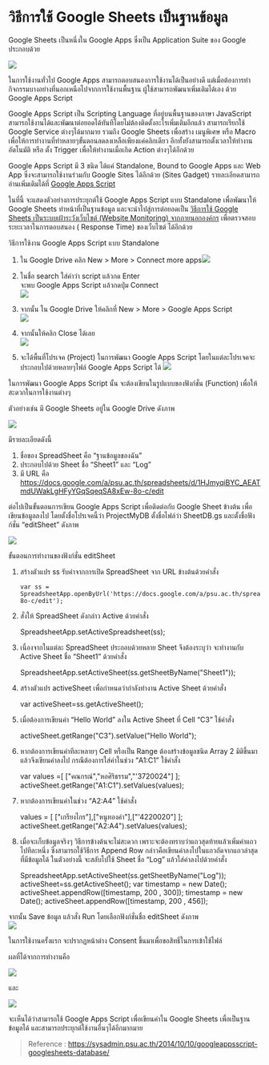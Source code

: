 
วิธีการใช้ Google Sheets เป็นฐานข้อมูล
==

Google Sheets เป็นหนึ่งใน Google Apps ซึ่งเป็น Application Suite ของ Google ประกอบด้วย

![](https://lh3.googleusercontent.com/LCvRPOqvEDw0cB-CGm1onZ78Eov-T0TQKyi2MtfYynf0S0__Mh-IvD-kncuy1Dcdria19YL6kXikF6-9gbpcJP0fsd0zgLLy3VVXISlUyfs5XtcRUQBMtp8K5OPMXGcQ)

ในการใช้งานทั่วไป Google Apps สามารถตอบสนองการใช้งานได้เป็นอย่างดี แต่เมื่อต้องการทำกิจกรรมบางอย่างที่นอกเหนือไปจากการใช้งานพื้นฐาน ผู้ใช้สามารถพัฒนาเพิ่มเติมได้เอง ด้วย Google Apps Script

Google Apps Script เป็น Scripting Language ที่อยู่บนพื้นฐานของภาษา JavaScript สามารถใช้งานได้และพัฒนาต่อยอดได้ทันทีโดยไม่ต้องติดตั้งอะไรเพิ่มเติมอีกแล้ว สามารถเรียกใช้ Google Service ต่างๆได้มากมาย รวมถึง Google Sheets เพื่อสร้าง เมนูพิเศษ หรือ Macro เพื่อให้การทำงานที่ทำหลายๆขั้นตอนลดลงเหลือเพียงแค่คลิกเดียว อีกทั้งยังสามารถตั้งเวลาให้ทำงานอัตโนมัติ หรือ ตั้ง Trigger เพื่อให้ทำงานเมื่อเกิด Action ต่างๆได้อีกด้วย

Google Apps Script มี 3 ชนิด ได้แค่ Standalone, Bound to Google Apps และ Web App ซึ่งจะสามารถใช้งานร่วมกับ Google Sites ได้อีกด้วย (Sites Gadget) รายละเอียดสามารถอ่านเพิ่มเติมได้ที่  [Google Apps Script](https://developers.google.com/apps-script/)

ในที่นี้ จะแสดงตัวอย่างการประยุกต์ใช้ Google Apps Script แบบ Standalone เพื่อพัฒนาให้ Google Sheets ทำหน้าที่เป็นฐานข้อมูล และจะนำไปสู่การต่อยอดเป็น  [วิธีการใช้ Google Sheets เป็นระบบเฝ้าระวังเว็บไซต์ (Website Monitoring) จากภายนอกองค์กร](https://docs.google.com/a/psu.ac.th/document/d/1n2t9nYVcVUo2E9RtSfG4d15K98v2LSOfck2vzMhf3eQ/edit) เพื่อตรวจสอบระยะเวลาในการตอบสนอง ( Response Time) ของเว็บไซต์ ได้อีกด้วย

วิธีการใช้งาน Google Apps Script แบบ Standalone

1.  ใน Google Drive คลิก New > More > Connect more apps![](https://lh5.googleusercontent.com/ijiAGDa3aTwHGcRLyp5AA1bJYEfHXVUoKRF0PNKC0NKK1cokxckdUWYZXLopq0aXbIwHOLBl_KtIjzLMRndnHSE5UqboCuoVTRYD7gVaoZ6HIPN1FEwEGNORM02od9MT)

2.  ในชื่อ search ใส่คำว่า script แล้วกด Enter  
    จะพบ Google Apps Script แล้วกดปุ่ม Connect  
    ![](https://lh4.googleusercontent.com/c_xYkFC_o2Kpx7SzNlLg7BUfaEmbi7Ew7PnoPW0eQH37LCCbLewiprLtJbCiGzkfn3O5N6BGlSnEJk-b1WbxK87osqPbVAq7Ds64BeFfuqyeapkxfoJT-EXqWdNWyn6L)
3.  จากนั้น ใน Google Drive ให้คลิกที่ New > More > Google Apps Script  
    ![](https://lh4.googleusercontent.com/JLYpWjT0EgVRwDdb7YPTZGQrrtOpYk6WXHZYNoqeaf-MuOeopUFQLB72Us-km_WgHNojhPz3fuovNPzYUgBnZL3g2smmJtW8t3GocYTmoMs1lrjQ536cUl6uzW40fPfD)
4.  จากนั้นให้คลิก Close ได้เลย  
    ![](https://lh4.googleusercontent.com/TZSU87NzgN8jL2jRi4_9uDjB3gNMCZVn7AKSoutnqdNoWZDX_gXU1TjznKBJ92JQa88MC6f2UUiIBXTUbNMJ17Kjl788mZyyj_F-ZsznruEDho5rasCFxlOFwKDumHT5)
5.  จะได้พื้นที่โปรเจค (Project) ในการพัฒนา Google Apps Script โดยในแต่ละโปรเจคจะประกอบไปด้วยหลายๆไฟล์ Google Apps Script ได้  ![](https://lh3.googleusercontent.com/DAFIMfoNrfMoj7e_yPN2C2xP91IiCCmibucL1fNdz9y7LnhKqJaAKceAWAi7xFv0Lmw4lUSBqmO76AHH-T-lvZxxGl3TiBZ-7uJLfciczJGb1cAD-aHbWlXffAlRqGxi)

ในการพัฒนา Google Apps Script นั้น จะต้องเขียนในรูปแบบของฟังก์ชั่น (Function) เพื่อให้สะดวกในการใช้งานต่างๆ

ตัวอย่างเช่น มี Google Sheets อยู่ใน Google Drive ดังภาพ

![](https://lh5.googleusercontent.com/5iGLojQ-rKwex49cypFU17st8qcrYeQeRnzzIIHKfjKwBmKksVbLd2v3oXO5TTrd32sHYiVsaOW6tfbXelvbtNai216-JWR50I3GyyhCFjPbnTAecPTVQ9Hy6uKiZJgr)

มีรายละเอียดดังนี้

1.  ชื่อของ SpreadSheet คือ “ฐานข้อมูลของฉัน”
2.  ประกอบไปด้วย Sheet ชื่อ “Sheet1” และ “Log”
3.  มี URL คือ  
    https://docs.google.com/a/psu.ac.th/spreadsheets/d/1HJmyqiBYC_AEATmdUWakLgHFyYGqSqeqSA8xEw-8o-c/edit

ต่อไปเป็นขั้นตอนการเขียน Google Apps Script เพื่อติดต่อกับ Google Sheet ข้างต้น เพื่อเขียนข้อมูลลงไป โดยตั้งชื่อโปรเจคนี้ว่า ProjectMyDB ตั้งชื่อไฟล์ว่า SheetDB.gs และตั้งชื่อฟังก์ชั่น “editSheet” ดังภาพ

![](https://lh3.googleusercontent.com/ntjmnBA8f-yJMTlUq8_4J7__Mm3SejHfn5Mu-47UegL3Fz8OeVf6htOzrK4uAoQtntBIQXHt_dXj2iJV8JSVZt9SyOQea_hh80UyoG175-rsYNsZX5FnElUk-0ObCej5)

ขั้นตอนการทำงานของฟังก์ชั่น editSheet

1.  สร้างตัวแปร ss รับค่าจากการเปิด SpreadSheet จาก URL ข้างต้นด้วยคำสั่ง
    ```bas
    var ss = SpreadsheetApp.openByUrl('https://docs.google.com/a/psu.ac.th/spreadsheets/d/1HJmyqiBYC_AEATmdUWakLgHFyYGqSqeqSA8xEw-8o-c/edit');
    ```

2.  สั่งให้ SpreadSheet ดังกล่าว Active ด้วยคำสั่ง
    
    SpreadsheetApp.setActiveSpreadsheet(ss);
    

3.  เนื่องจากในแต่ละ SpreadSheet ประกอบด้วยหลาย Sheet จึงต้องระบุว่า จะทำงานกับ Active Sheet ชื่อ “Sheet1” ด้วยคำสั่ง
    
    SpreadsheetApp.setActiveSheet(ss.getSheetByName("Sheet1"));
    

4.  สร้างตัวแปร activeSheet เพื่อกำหนดว่ากำลังทำงาน Active Sheet ด้วยคำสั่ง
    
    var activeSheet=ss.getActiveSheet();
    

5.  เมื่อต้องการเขียนค่า “Hello World” ลงใน Active Sheet ที่ Cell “C3” ใช้คำสั่ง
    
    activeSheet.getRange("C3").setValue("Hello World");
    

6.  หากต้องการเขียนค่าทีละหลายๆ Cell หรือเป็น Range ต้องสร้างข้อมูลชนิด Array 2 มิติขึ้นมา แล้วจึงเขียนค่าลงไป กรณีต้องการใส่ค่าในช่วง “A1:C1” ใช้คำสั่ง
    
    var values =[  ["คณกรณ์","หอศิริธรรม","'3720024"]  ];
    activeSheet.getRange("A1:C1").setValues(values);
    

7.  หากต้องการเขียนค่าในช่วง “A2:A4” ใช้คำสั่ง
    
    values = [ ["เกรียงไกร"],["หนูทองคำ"],["'4220020"] ];
    activeSheet.getRange("A2:A4").setValues(values);
    

8.  เมื่อจะเก็บข้อมูลจริงๆ วิธีการข้างต้นจะไม่สะดวก เพราะจะต้องทราบว่าแถวสุดท้ายแล้วเพิ่มค่าแถวไปทีละหนึ่ง ซึ่งสามารถใช้วิธีการ Append Row กล่าวคือเขียนค่าลงไปในแถวถัดจากแถวล่าสุดที่มีข้อมูลได้ ในตัวอย่างนี้ จะสลับไปใช้ Sheet ชื่อ “Log” แล้วใส่ค่าลงไปด้วยคำสั่ง
    
    SpreadsheetApp.setActiveSheet(ss.getSheetByName("Log"));
    activeSheet=ss.getActiveSheet();
    var timestamp = new Date();
    activeSheet.appendRow([timestamp, 200 , 300]);
    timestamp = new Date();
    activeSheet.appendRow([timestamp, 200 , 456]);
    

จากนั้น Save ข้อมูล แล้วสั่ง Run โดยเลือกฟังก์ชั่นชื่อ editSheet ดังภาพ  
![](https://lh4.googleusercontent.com/6SNGQ3vMuwGtm-53ZQq_hs2AvHwYcV0iEDaEme6sWVAviezX_gSAkEajV-n2Lv5cFq5mjjbVzyeRtPbxnxi3IL-TkljKRY1ElBgc3N2HMd3429zM4HEa8C89lAyhYxld)

ในการใช้งานครั้งแรก จะปรากฏหน้าต่าง Consent ขึ้นมาเพื่อขอสิทธิ์ในการเข้าใช้ไฟล์

ผลที่ได้จากการทำงานคือ

![](https://lh4.googleusercontent.com/sJBGWhnrF7WrJBtgM9nJhoZpbVf1YckUz9MCgpTZJOTsxFLsfUw1sISgrLd-eDmN7Dt9mEVOFMo12UK6d140lPSML0ZgomSecfA9rnIUru9zqHnA0EMW3w9J9U1mfte8)

และ

![](https://lh6.googleusercontent.com/BumIrm1mQ5AeBE9zVct0aZGB8dV4SqMVvHIRZpi5WHUISUtHJlukHWThjbnfZ1QLy7e9ErHA_ctRLonyNh7bbeeNLhLTAhXLWsypZ7AgEny5R3hmPn84cKIrVKQM8LCj)

จะเห็นได้ว่าสามารถใช้ Google Apps Script เพื่อเขียนค่าใน Google Sheets เพื่อเป็นฐานข้อมูลได้ และสามารถประยุกต์ใช้งานอื่นๆได้อีกมากมาย



> Reference : https://sysadmin.psu.ac.th/2014/10/10/googleappsscript-googlesheets-database/
<!--stackedit_data:
eyJoaXN0b3J5IjpbMjg3MDEwNjg1XX0=
-->
